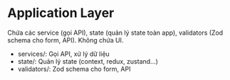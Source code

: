# Application Layer

Chứa các service (gọi API), state (quản lý state toàn app), validators (Zod schema cho form, API).
Không chứa UI.

- services/: Gọi API, xử lý dữ liệu
- state/: Quản lý state (context, redux, zustand...)
- validators/: Zod schema cho form, API
